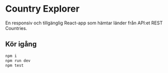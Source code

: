 # Country Explorer

En responsiv och tillgänglig React-app som hämtar länder från API:et REST Countries.

## Kör igång

```bash
npm i
npm run dev
npm test
```
